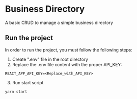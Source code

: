 # Business Directory

A basic CRUD to manage a simple business directory

## Run the project

In order to run the project, you must follow the following steps:

1. Create ".env" file in the root directory
2. Replace the .env file content with the proper API_KEY:

```
REACT_APP_API_KEY=<Replace_with_API_KEY>
```

3. Run start script

```
yarn start
```
